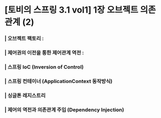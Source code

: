# [토비의 스프링 3.1 vol1] 1장 오브젝트 의존관계 (2)

### | 오브젝트 팩토리 : 



### | 제어권의 이전을 통한 제어관계 역전 : 



### | 스프링 IoC (Inversion of Control)



### | 스프링 컨테이너 (ApplicationContext 동작방식)



### | 싱글톤 레지스트리 



### | 제어의 역전과 의존관계 주입 (Dependency Injection)





